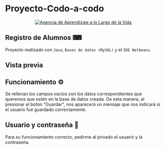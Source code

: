# Proyecto-Codo-a-codo
<div align="center"> <a href="https://agenciadeaprendizaje.bue.edu.ar/" title="Agencia de Aprendizaje a lo Largo de la Vida - "> <img src="https://agenciadeaprendizaje.bue.edu.ar/wp-content/uploads/2020/11/logos-header.png" alt="Agencia de Aprendizaje a lo Largo de la Vida" data-retina="https://agenciadeaprendizaje.bue.edu.ar/wp-content/uploads/2020/11/logos-header.png"> </a>
</div>

## Registro de Alumnos ⌨
Proyecto realizado con ```Java```, ```Bases de datos (MySQL)``` y el ```IDE Netbeans```.  

## Vista previa



## Funcionamiento ⚙️
Se rellenan los campos vacíos con los datos correspondientes que queremos que estén en la base de datos creada. De esta manera, al presionar el botón "Guardar", nos aparecerá un mensaje que nos indicará si el usuario fue guardado correctamente. 


## Usuario y contraseña 🔑

Para su funcionamiento correcto, pedirme al privado el usuario y la contraseña.
